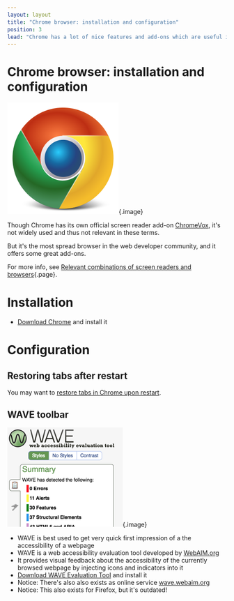 ```yaml
---
layout: layout
title: "Chrome browser: installation and configuration"
position: 3
lead: "Chrome has a lot of nice features and add-ons which are useful in the daily workflow of an accessibility web developer."
---
```


# Chrome browser: installation and configuration

![Chrome logo](_media/chrome-logo.png){.image}

Though Chrome has its own official screen reader add-on [ChromeVox](https://chrome.google.com/webstore/detail/chromevox/kgejglhpjiefppelpmljglcjbhoiplfn), it's not widely used and thus not relevant in these terms.

But it's the most spread browser in the web developer community, and it offers some great add-ons.

For more info, see [Relevant combinations of screen readers and browsers](/knowledge-about-developing-and-testing-accessible-websites/introduction-to-desktop-screen-reader-usage/relevant-combinations-of-screen-readers-and-browsers){.page}.

# Installation

- [Download Chrome](https://www.google.com/chrome/browser/desktop/) and install it

# Configuration

## Restoring tabs after restart

You may want to [restore tabs in Chrome upon restart](https://productforums.google.com/forum/#!topic/chrome/7JoWEVz3CK8).

## WAVE toolbar

![WAVE toolbar](_media/wave-toolbar.png){.image}

- WAVE is best used to get very quick first impression of a the accessibility of a webpage
- WAVE is a web accessibility evaluation tool developed by [WebAIM.org](https://webaim.org/)
- It provides visual feedback about the accessibility of the currently browsed webpage by injecting icons and indicators into it
- [Download WAVE Evaluation Tool](https://chrome.google.com/webstore/detail/wave-evaluation-tool/jbbplnpkjmmeebjpijfedlgcdilocofh) and install it
- Notice: There's also also exists as online service [wave.webaim.org](http://wave.webaim.org/)
- Notice: This also exists for Firefox, but it's outdated!